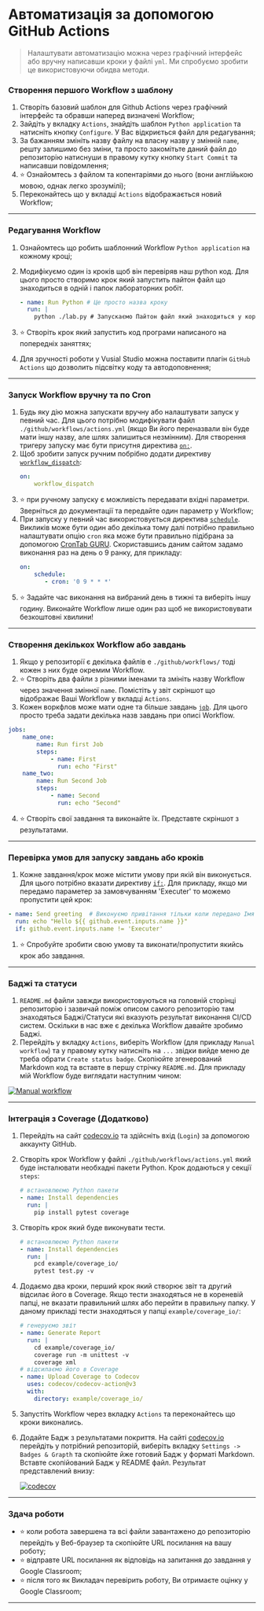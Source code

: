 # Автоматизація за допомогою GitHub Actions
> Налаштувати автоматизацію можна через графічний інтерфейс або вручну написавши кроки у файлі `yml`. Ми спробуємо зробити це використовуючи обидва методи.

### Створення першого Workflow з шаблону
1. Створіть базовий шаблон для Github Actions через графічний інтерфейс та обравши наперед визначені Workflow;
1. Зайдіть у вкладку `Actions`, знайдіть шаблон `Python application` та натисніть кнопку `Configure`. У Вас відкриється файл для редагування;
1. За бажанням змініть назву файлу на власну назву у змінній `name`, решту залишимо без зміни, та просто закомітьте даний файл до репозиторію натиснуши в правому кутку кнопку `Start Commit` та написавши повідомлення;
2. :star: Ознайомтесь з файлом та копентаріями до нього (вони англійькою мовою, однак легко зрозумілі);
3. Переконайтесь що у вкладці `Actions` відображається новий Workflow;

---
### Редагування Workflow
1. Ознайомтесь що робить шаблонний Workflow `Python application` на кожному кроці;
1. Модифікуємо один із кроків щоб він перевіряв наш python код. Для цього просто створимо крок який запустить пайтон файл що знаходиться в одній і папок лабораторних робіт.
    ```yml
    - name: Run Python # Це просто назва кроку
      run: |
        python ./lab.py # Запускаємо Пайтон файл який знаходиться у кореневій папці
    ```

2. :star: Cтворіть крок який запустить код програми написаного на попередніх заняттях;
3. Для зручності роботи у Vusial Studio можна поставити плагін `GitHub Actions` що дозволить підсвітку коду та автодоповнення;

---
### Запуск Workflow вручну та по Cron
1. Будь яку дію можна запускати вручну або налаштувати запуск у певний час. Для цього потрібно модифікувати файл `./github/workflows/actions.yml` (якщо Ви його переназвали він буде мати іншу назву, але шлях залишиться незмінним). Для створення тригеру запуску має бути присутня директива [`on:`](https://docs.github.com/en/actions/using-workflows/workflow-syntax-for-github-actions#on). 
1. Щоб зробити запуск ручним побрібно додати директиву [`workflow_dispatch`](https://docs.github.com/en/actions/using-workflows/workflow-syntax-for-github-actions#onworkflow_dispatchinputs):
    ```yml
    on:
        workflow_dispatch
    ```
1. :star: при ручному запуску є можливість передавати вхідні параметри. Зверніться до документації та передайте один параметр у Workflow;
1. При запуску у певний час використовується директива [`schedule`](https://docs.github.com/en/actions/using-workflows/workflow-syntax-for-github-actions#onschedule). Викликів може бути один або декілька тому далі потрібно правильно налаштувати опцію `cron` яка може бути правильно підібрана за допомогою [CronTab GURU](https://crontab.guru/). Скориставшись даним сайтом задамо виконання раз на день о 9 ранку, для прикладу:
    ```yml
    on:
        schedule:
           - cron: '0 9 * * *'
    ```
2. :star: Задайте час виконання на вибраний день в тижні та виберіть іншу годину. Виконайте Workflow лише один раз щоб не використовувати безкоштовні хвилини!

---
### Створення декількох Workflow або завдань 
1. Якщо у репозиторії є декілька файлів e `./github/workflows/` тоді кожен з них буде окремим Workflow.  
2. :star: Створіть два файли з різними іменами та змініть назву Workflow через значення змінної `name`. Помістіть у звіт скріншот що відображає Ваші Workflow у вкладці `Actions`.
3. Кожен воркфлов може мати одне та більше завдань [`job`](https://docs.github.com/en/actions/using-workflows/workflow-syntax-for-github-actions#jobs). Для цього просто треба задати декілька назв завдань при описі Workflow.
```yml
jobs:
    name_one:
        name: Run first Job
        steps:
            - name: First
              run: echo "First"
    name_two:
        name: Run Second Job 
        steps:
            - name: Second
              run: echo "Second"
```
4. :star: Створіть свої завдання та виконайте їх. Представте скріншот з результатами.

---
### Перевірка умов для запуску завдань або кроків
1. Кожне завдання/крок може містити умову при якій він виконується. Для цього потрібно вказати директиву [`if:`](https://docs.github.com/en/actions/using-workflows/workflow-syntax-for-github-actions#jobsjob_idif). Для прикладу, якщо ми передамо параметер за замовчуванням 'Executer' то можемо пропустити цей крок:
```yml
- name: Send greeting  # Виконуємо привітання тільки коли передано Імя
  run: echo "Hello ${{ github.event.inputs.name }}"
  if: github.event.inputs.name != 'Executer'
```
1. :star: Спробуйте зробити свою умову та виконати/пропустити якийсь крок або завдання.

---
### Баджі та статуси
1. `README.md` файли завжди використовуються на головній сторінці репозиторію і зазвичай поміж описом самого репозиторію там знаходяться Баджі/Статуси які вказують результат виконання CI/CD систем. Оскільки в нас вже є декілька Workflow давайте зробимо Баджі.
2. Перейдіть у вкладку `Actions`, виберіть Workflow (для прикладу `Manual workflow`) та у правому кутку натисніть на `...` звідки вийде меню де треба обрати `Create status badge`. Скопіюйте згенерований Markdown код та вставте в першу стрічку `README.md`. Для прикладу мій Workflow буде виглядати наступним чином:
 
  [![Manual workflow](https://github.com/BobasB/it_college/actions/workflows/manual.yml/badge.svg)](https://github.com/BobasB/it_college/actions/workflows/manual.yml)

---
### Інтеграція з Coverage (Додатково)
1. Перейдіть на сайт [codecov.io](https://about.codecov.io/) та здійсніть вхід (`Login`) за допомогою аккаунту GitHub.
2. Створіть крок Workflow у файлі `./github/workflows/actions.yml` який буде інсталювати необхадні пакети Python. Крок додаються у секції `steps`:
    ```yml
    # встановлюємо Python пакети
    - name: Install dependencies
      run: |
        pip install pytest coverage
    ```
3. Створіть крок який буде виконувати тести.
    ```yml
    # встановлюємо Python пакети
    - name: Install dependencies
      run: |
        pcd example/coverage_io/
        pytest test.py -v
    ```
4. Додаємо два кроки, перший крок який створює звіт та другий відсилає його в Coverage. Якщо тести знаходяться не в кореневій папці, не вказати правильний шлях або перейти в правильну папку. У даному прикладі тести знаходяться у папці `example/coverage_io/`:
    ```yml
    # генеруємо звіт
    - name: Generate Report
      run: |
        cd example/coverage_io/
        coverage run -m unittest -v
        coverage xml
    # відсилаємо його в Coverage
    - name: Upload Coverage to Codecov
      uses: codecov/codecov-action@v3
      with:
        directory: example/coverage_io/ 
    ```
5. Запустіть Workflow через вкладку `Actions` та переконайтесь що кроки виконались.
6. Додайте Бадж з результатами покриття. На сайті [codecov.io](https://about.codecov.io/) перейдіть у потрібний репозиторій, виберіть вкладку `Settings -> Badges & Grapth` та скопіюйте йже готовий Бадж у форматі Markdown. Вставте скопійований Бадж у README файл. Результат представлений внизу:

    [![codecov](https://codecov.io/gh/BobasB/it_college/branch/main/graph/badge.svg?token=QIL2SPR92K)](https://codecov.io/gh/BobasB/it_college)

---
### Здача роботи
- :star: коли робота завершена та всі файли завантажено до репозиторію перейдіть у Веб-браузер та скопіюйте URL посилання на вашу роботу;
- :star: відправте URL посилання як відповідь на запитання до завдання у Google Classroom;
- :star: після того як Викладач перевірить роботу, Ви отримаєте оцінку у Google Classroom;

---
